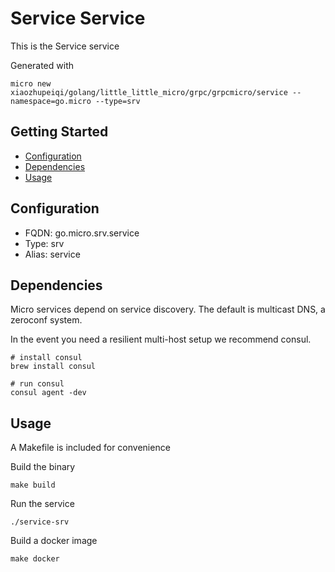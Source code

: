 # Service Service

This is the Service service

Generated with

```
micro new xiaozhupeiqi/golang/little_little_micro/grpc/grpcmicro/service --namespace=go.micro --type=srv
```

## Getting Started

- [Configuration](#configuration)
- [Dependencies](#dependencies)
- [Usage](#usage)

## Configuration

- FQDN: go.micro.srv.service
- Type: srv
- Alias: service

## Dependencies

Micro services depend on service discovery. The default is multicast DNS, a zeroconf system.

In the event you need a resilient multi-host setup we recommend consul.

```
# install consul
brew install consul

# run consul
consul agent -dev
```

## Usage

A Makefile is included for convenience

Build the binary

```
make build
```

Run the service
```
./service-srv
```

Build a docker image
```
make docker
```